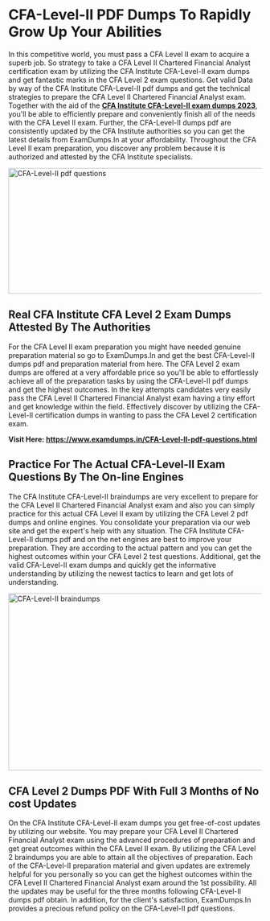 <h1><strong>CFA-Level-II PDF Dumps To Rapidly Grow Up Your Abilities</strong></h1>
<p>In this competitive world, you must pass a CFA Level II exam to acquire a superb job. So strategy to take a CFA Level II Chartered Financial Analyst certification exam by utilizing the CFA Institute CFA-Level-II exam dumps and get fantastic marks in the CFA Level 2 exam questions. Get valid Data by way of the CFA Institute CFA-Level-II pdf dumps and get the technical strategies to prepare the CFA Level II Chartered Financial Analyst exam. Together with the aid of the <strong><a href="https://www.examdumps.in/CFA-Level-II-pdf-questions.html">CFA Institute CFA-Level-II exam dumps 2023</a></strong>, you'll be able to efficiently prepare and conveniently finish all of the needs with the CFA Level II exam. Further, the CFA-Level-II dumps pdf are consistently updated by the CFA Institute authorities so you can get the latest details from ExamDumps.In at your affordability. Throughout the CFA Level II exam preparation, you discover any problem because it is authorized and attested by the CFA Institute specialists.</p>
<p><img src="https://i.ibb.co/zxJwW90/Copy-of-Online-Classes-Twitter-header-post-Made-with-Poster-My-Wall-1.png" alt="CFA-Level-II pdf questions" width="750" height="250" /></p>
<h2><strong>Real CFA Institute CFA Level 2 Exam Dumps Attested By The Authorities</strong></h2>
<p>For the CFA Level II exam preparation you might have needed genuine preparation material so go to ExamDumps.In and get the best CFA-Level-II dumps pdf and preparation material from here. The CFA Level 2 exam dumps are offered at a very affordable price so you'll be able to effortlessly achieve all of the preparation tasks by using the CFA-Level-II pdf dumps and get the highest outcomes. In the key attempts candidates very easily pass the CFA Level II Chartered Financial Analyst exam having a tiny effort and get knowledge within the field. Effectively discover by utilizing the CFA-Level-II certification dumps in wanting to pass the CFA Level 2 certification exam.</p>
<p><strong>Visit Here:&nbsp;<a href="https://www.examdumps.in/CFA-Level-II-pdf-questions.html">https://www.examdumps.in/CFA-Level-II-pdf-questions.html</a></strong></p>
<h2><strong>Practice For The Actual CFA-Level-II Exam Questions By The On-line Engines</strong></h2>
<p>The CFA Institute CFA-Level-II braindumps are very excellent to prepare for the CFA Level II Chartered Financial Analyst exam and also you can simply practice for this actual CFA Level II exam by utilizing the CFA Level 2 pdf dumps and online engines. You consolidate your preparation via our web site and get the expert's help with any situation. The CFA Institute CFA-Level-II dumps pdf and on the net engines are best to improve your preparation. They are according to the actual pattern and you can get the highest outcomes within your CFA Level 2 test questions. Additional, get the valid CFA-Level-II exam dumps and quickly get the informative understanding by utilizing the newest tactics to learn and get lots of understanding.</p>
<p><a href="https://www.examdumps.in/CFA-Level-II-pdf-questions.html"><img src="https://i.ibb.co/QkNtdwY/Copy-of-Zoom-Online-Classes-Facebook-Share-Po-Made-with-Poster-My-Wall-1.jpg" alt="CFA-Level-II braindumps" width="670" height="352" /></a></p>
<h2><strong>CFA Level 2 Dumps PDF With Full 3 Months of No cost Updates</strong></h2>
<p>On the CFA Institute CFA-Level-II exam dumps you get free-of-cost updates by utilizing our website. You may prepare your CFA Level II Chartered Financial Analyst exam using the advanced procedures of preparation and get great outcomes within the CFA Level II exam. By utilizing the CFA Level 2 braindumps you are able to attain all the objectives of preparation. Each of the CFA-Level-II preparation material and given updates are extremely helpful for you personally so you can get the highest outcomes within the CFA Level II Chartered Financial Analyst exam around the 1st possibility. All the updates may be useful for the three months following CFA-Level-II dumps pdf obtain. In addition, for the client's satisfaction, ExamDumps.In provides a precious refund policy on the CFA-Level-II pdf questions.</p>

